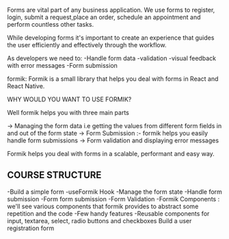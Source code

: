 Forms are vital part of any business application. We use forms to register, login, submit a request,place an order, schedule an appointment and perform countless other tasks.

While developing forms it's important to create an experience that guides the user efficiently and effectively through the workflow.

As developers we need to:
-Handle form data
-validation
-visual feedback with error messages
-Form submission

formik: Formik is a small library that helps you deal with forms in React and React Native.

WHY WOULD YOU WANT TO USE FORMIK?

Well formik helps you with three main parts

-> Managing the form data i.e getting the values from different form fields in and out of the form state
-> Form Submission :- formik helps you easily handle form submissions
-> Form validation and displaying error messages

Formik helps you deal with forms in a scalable, performant and easy way.

## COURSE STRUCTURE

-Build a simple form
-useFormik Hook
-Manage the form state
-Handle form submission
-Form form submission
-Form Validation
-Formik Components : we'll see various components that formik provides to abstract some repetition and the code
-Few handy features
-Reusable components for input, textarea, select, radio buttons and checkboxes
Build a user registration form
